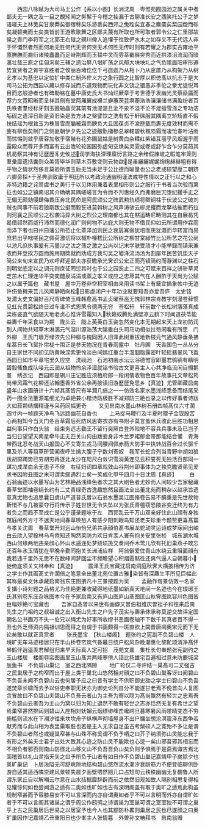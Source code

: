<!-- { "loadSidebar": true } -->
　　西园八咏赋为大司马王公作【系以小图】长洲沈周　粤惟苑囿园池之属关中者鄙夫无一隅之及一目之覩矧闻之髣髴于今稽之挂漏于古聊准长安之西笑托公子之梦语嗟夫上林芜矣甘泉莽矣御宿稌矣乐游黍矣西郊之兔跧矣宜春之麋麌矣棃园燬而砾矣凝碧夷而土矣类皆前王游畋歌舞之区鄙夫蔑有所取也所可取者郭令公之仁里邵故侯之青门李将军之北郭王右辖之辋川俾人追懽于徃致俨水木之如存又不无代远人非于怀慨然者然而何地无胜何代无贤何贤无术何胜无传时则有若耀之为郡实古雍地平原膴膴而裔衍诸陵矗矗而足峙荆辉而玉韫中灵而雰萃嶻嶭突秀而近拱漆沮流润而暗滙壮哉三原之佳甸洵矣三辅之遗治屏八垠旷荡之风郁大块坱圠之气负隂面阳审形遵势宜贤者之胥宇喜胜者之攸丽百堵仡仡千弓迤迤乃从相卜乃从窆厝乃从构架乃从树艺孝以为基忠以定位扩中类仁制外侔义方之象行圆之比智厚以积徳髙以抗志于是大司马公拓为西园以藏以修存诚而乐道观物而玩化非文饶之锢愚非季伦之豢尤徒悦耳目而恣般游者也有碑勒铭在墓中唐史氏大书灿烂厥章于考世德于发幽光灵蔡赑屭而荐力文霓昭晰而呈祥其侧有堂两厢翼成櫋兰擗蕙茨芸塓蘅浩浩瀼瀼储书满盈纷者百氏秩者羣经标牙刻玉籖轴晶荧其前有池湜湜且泚不泶不溢不沦不漇擅雪涤之专功洁垢砚之遗滓日新是资旧染是去方沐之槃譬饮之洗有松于轩徕服其隅离立矫矫直不假扶结瑶为根耸玉为株冒雪而腯被霜而腴负大且固葆贞不渝歴载而夀无度效材而需不訾有柳苞矣栵门之侧匪朝伊夕先公之迹骳骩櫹槮总翠輑碧秋樵陨霜而凄怆春叶沾雨而怵惕则敛乎唐容加敬乎宿殖有花弥圃鼠姑是树黄白杂糅红紫错互丽乎风烟渥乎雨露殿众而尊开多而富有云出陇轮轮囷囷弥虚匊空焕矣灵雯或卷或舒乍合乍分莫茹其机曷察其神有记歴歴豸史攸述润学海抉深理窟衍言路之余绪假諌坡之暇笔牢笼则羣彚靡遗括囊则众美胥毕华则草木芬敷变则云物歘是虽纚纚娓娓绚绚赫赫粗有得乎物之情状然侈言莫验所谓玉巵无当未足于公比德而喻量也公之老成硕望歴二朝跻六卿旁探于圣典驯致庸于明廷所以考政治通幽明谨法戒导性情以之正行以之和心非特边籍之诧笥虞书之美行于以见体用兼着表里相形则公之服行于书者当次验而第征也如公之镇南诏其介确确其隅嵯嵯言为令而不刋惠经久而弗磨巨宄堕纪援手正之无偏无颇勍侵肆侮畏压奔北民命是阿民颂公之碑武勲轨绩将槩铜柱于伏波公之破刘贼也同事不前若狼斯跋公挺而毅誓进莫斡树之风声涛骇云桚虎攫而龙拏枯摧而朽拉则河襄之民颂公之松袭冯异大树之烈公之理南都也其在黙运畴尼畴测其在自展曷凭曷借祁然而威行沛然而德化润广则何物不沾庇大则无物不借民仰如云所谓用作霖雨而泽下者也曰州曰藩公所莅止化覃泽加则民之衰孱寡弱犹培而庑犹溉而华转富而易庶若出乎咄嗟民之佩荷激切将以棫朴榛楛比公所树之柳甘棠緑竹比公所艺之花公尚以池凡庶执事爰有汚墨沙之汰之荡之激之公尚以记末学肤受琐才小能举録而镇采兼收而并登揆方圆而施用期奬就而劝成方我勾吴之墟洚流汤汤为割屡年民苦饥垫天子简公来旬来宣民乃欢呼拜迎鄙夫亦获瞻承光霁识公宏正而亮镇简约而瀞渊以之柱石则明堂底定以之调元则庶征罔愆其时也于公之园奚止二四之可赋来百祥之骈骈草灵芝茁木仁理连华平奕奕醴泉涓涓或蒸之孝义或应之忠荩其气在人酬酢于天尚为公赋之以属于篇也　藏书屋　屋中万卷非空积宰相由来用读书架上有籖宜插象帙中无迹许伤鱼摊来芸儿风飔静晒向松日影虚闭户十年功业就要知吾亦爱吾庐　太史铭　发潜太史文偏好百尺穹碑倚玉峰韩愈高书孟贞曜蔡邕无愧郭林宗肯教字刻漫苍藓惯见虹光贯碧松终日过车谁不式恩荣令德两无穷　苍松轩　轩前数个长松树落落真成梁栋姿直气欲随天地老贞心惟许雪霜知入秋籁蛟腾处满壁凉云鹤下时闻道茯苓能益夀千年采食以为期　陇头云　陇上英英白玉姿忽然变化本无期起来天上龙初防润到人间物共知草木淋漓元气湿川源浩荡大隂垂白头司马功相似拄笏闲看有所思　门外柳　王氏门墙万绿浓先公种柳与槐同因人旧泽此树重拔地新枝元气通风静垂条拂车葢日长飞絮扑帘栊十围正是参天物况在青春雨露中　牡丹圃　天香国色一丛丛分自王家世不同初见防黄映深紫更怜淡白间嫣红重台半湿胭脂露密叶轻摇翡翠风飞葢西园日如市平章宅里久应空　洗砚池　石池初凿水沄沄浴德惟容即墨君鸲鹆有睛明碧縠鯈鱼成队唼元云润从祖物怜余泽湿就铭书验古文更喜主人心共净临流闲自搨鹅羣　绣衣记　西园即是辋川庄记胜应须栢府郎一段闲情收物色百年故事托文章松筠尚带风霜气花柳还沾翰墨香外省公余再披读旧游歴歴免思乡【真迹】尤管卿藏启南盛年山水画册计十六帧其髙皆尺有半濶几倍之一一仿效名家水墨浅绛悉备而结尾采药一图全法董源笔细尤为卓絶兼小楷诗防极胜不减郑防三絶也录之以传好事者诗跋大如菽颗结搆精谨与采药同幅更奇
　　又见启南水墨山林树石册四帧髙仅六寸濶四寸内一帧题天净鸟飞远路幽花自香也
　　上马捉马鞭行及半夏时赠子金钗股苦心两相知今当天门冬百草霜后死防风思寄衣亦有书附子莫言蚤休兵收此巨胜功相思益何事只作白头翁　结束务远志勤王不留行突厥白登外险地不容兵兵事未及已岂子当归日望望天南星牵牛正无匹关山何由跋妾身非木兰罗裙郁金带那能结合懽　青海带西北忍冬战天山报国心不艾寄生戎马间腰间佩赤箭大防手中执转战百合过长驱千里及杀人等翦草斫营闻夜呼生擒大腹子宁数刘寄奴　我军长蛇合列当青野中胡如狼跋胡踯躅势已穷胡穷再逐北龙沙在咫尺白敛识雪消黄连见云积誓死无独活百部同一谋功成渫血余无患子不侯　右征妇词四章戏效山谷荆州即事体为之独克瞻贤弟见爱求书因附丑图之末可谓卖劒遇烈士矣一笑成化甲午四月十日沈周【真迹】
　　白石翁画迹以水墨写山为艺林絶品浅绛色者次之其大刷色者尤妙而人间较少吾家秘藏春草堂图袖卷绢长约有二丈青绿奇古逸趣悠然且画法全出董北苑而稍杂以赵承旨遗意真尤物也追思曩日虞山严道普氏曽以石翁水墨吴江图脩卷告易不腆重是先世故物靳惜不与几被豪夺行将传示子姓世世无令失坠以为张氏青氊窃恐陵谷变迁终为有力者负之而趋不至成亡是公乎谨录题咏于左　西郭乱云千万山双亲好住此山顔有身独馆庭闱外方寸不迷天地间春草唤愁人有感夕阳刺眼鸟知还老夫珍重今题赞更喜髙篇与孝关沈周　春草堂开对远山怡怡兄弟共承顔伯髙书展龙蛇动灵运诗成梦寐间出岫白云欣入望投林乌鸟倦知还陶然莱防为欢日肯羡人寰有抱关安里张桢　城东湖水城西山何缘两地违亲顔心怀山水遥连处梦绕埙箎交奏间乔木莺儿欣有托旧巢燕子敢忘还百年氷玉情犹在早晚辛勤同抱关长洲浦应祥　阿翁僻爱住青山水绕云重阻面顔有我若违千里外无思不在数峰间梦回尘市频瞻望心积烟霞黙徃还爽气逼人自朝暮小徙倚底须关文林奉和【真迹】
　　震泽王氏宝藏沈启南洞庭秋霁大横披相传为济之学士作其画髙丈许濶倍之笔意全出董北苑位置古雅染皆有深趣生平所见巨幅此其称最矣文休承藏启南翁东庄图册凡十三景按题为吴
　　孟融作每景仿效一名家复搆小诗对题之品格尤为佳絶更兼收藏得地纸墨如新真天地间一名迹也今在琅琊王氏其别卷东庄杂咏图本今在予家启南又有庐山图庐山髙图匡山秋霁图岚容川色图皆巨幅妙絶可宝藏也
　　吾家自髙曽以来世有画癖又曽伯祖维庆曽祖子和徃来启南先生之门祖约之叔祖诚之出入衡山先生之户先子茂实与夀承休承称莫逆交故评定国朝名公书画万不失一伯兄以绳尤为好事所收缪书恶画卷轴不下数千其真者百不得一丑也外乏师资内隔祖训思而得之自谓于书画颇得一斑直欲上闚晋唐阃奥宋元而下无论矣敢以就正真赏者
　　张氏墨宝　【秋山楼阁】　题张约之宪副不负碧山楼　人境旷无车马迹楼居只在半山桥卷帘岚气昏鼂日绕户松风杂晚潮惠化黎甿颂清净髙怀琴鹤伴逍遥羡君解组归来早天际真人定可招　茂苑文嘉　集杜长句奉题张宪副约之玉山楼居　楼阁卷帘图画里玉山髙并两峰寒傍人错比扬雄宅百遍相过意未防鹿城梁辰鱼书　不负碧山巢记　室之西北隅隙
　　地广轮仅二寻许结一巢髙可二丈强古之民巢居予之构窄而出于屋上类于巢北山悠然相对顔之曰不负碧山巢客讶曰闻碧山不负吾未闻不负碧山云也何居予应之曰昔有学士不供职御史劾之学士曰碧山不负吾遂焚章长啸而去予以俗吏奉职无状亦为御史论列自分不能遂甘老焉不俛首向人复图贪冒故曰不负碧山夫碧山不负吾云者山为主吾为寄以隠为髙尚飘然有轻世之志焉吾不负碧山云者吾为主山为窝以归为知止退然不敢有轻世之志亦恬然无复有希世之望焉巢窄甚然排闼则碧山入座相对妩媚云烟缥缈峰峦巉崿旦暮寒暑风雨隂晴变态不穷俯槛则流水在下潮汐徃来坎坎舟子纵横声彻墙屋身不出户牗坐想沧溟震泽东西争若献秀而与此山相为表里巢取胜也若是主人无求自足虽古考槃硕人之寛殆不多让是谓不负碧山者然也或疑巢窄甚与山殊不称奚谓不负予哂之曰芥子纳须弥山灵能忘我于有形之外矣夫士君子出处大致其心迹之防山灵不能欺也心迹一矣山邪吾邪其相忘而不相负者邪否则南山防径北山移文山不负吾吾负山矣负则予惧焉于是斋焉诹吉焉北面稽首以礼山灵指天矢之曰予所负于山者有如日作不负碧山巢记嘉靖甲子嵗除夕也　奥旷巢记　卜居湫隘无可舒眺隙地结构碧山悠然流水潮汐衰龄筋力不便登临聊供卧游自适其适西隣崇建风景顿失晨夕面壁嗒然隠几口占短句云秩秩幽幽无复覩鲁人所谓东家丘自以解嘲云尔意在山水拮据靡辞辟而前之依然旧观如故人隔别相思复得相见懽悰何如也尝闻游之适有二奥如也旷如也古有深明阁盖有取于奥旷之适焉此构虽规制窄甚而予容膝易安不可以言深而内亦自谓奥如者乎不可以言明而外亦自谓旷如者乎不可以言阁其诸巢之谓乎周公作鸱鸮之诗谓巢为室巢可谓之室室独不可谓之巢乎上古之民巢居后世易之以居室予也今人也其颛防朴畧则巢居之民也已遂顔之曰奥旷巢因作记嘉靖乙丑重阳日也少峯主人张情篹　外曽孙文柟拜书　启南翁赠
